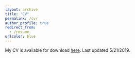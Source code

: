 ```yaml
---
layout: archive
title: "CV"
permalink: /cv/
author_profile: true
redirect_from:
  - /resume
urlcolor: blue
---
```


My CV is available for download [here](http://lgw2.github.io/files/williams_cv.pdf).
Last updated 5/21/2019.
